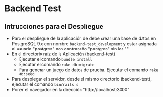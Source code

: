 # Backend Test

## Intrucciones para el Despliegue

* Para el despliegue de la aplicación de debe crear una base de datos en PostgreSQL 9.x con nombre ```backend-test_development``` y estar asignada al usuario "postgres" con contraseña "postgres" sin las ""
* En el directorio raíz de la Aplicación (backend-test)
    * Ejecutar el comando ``` bundle install ```
    * Ejecutar el comando ```rake db:migrate```
    * Para generar un juego de datos de prueba. Ejecutar el comando ```rake db:seed```
* Para desplegar el servidor, desde el mismo directorio (backend-test), ejecutar el comando ```bin/rails s```
* Poner el navegador en la dirección "http://localhost:3000"

